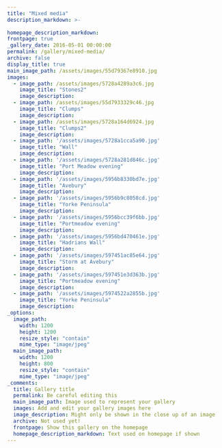 ```yaml
---
title: "Mixed media"
description_markdown: >-
  
homepage_description_markdown: 
frontpage: true
_gallery_date: 2016-05-01 00:00:00
permalink: /gallery/mixed-media/
archive: false
display_title: true
main_image_path: /assets/images/55d79367e8910.jpg
images:
  - image_path: /assets/images/5728a4289a3c6.jpg
    image_title: "Stones2"
    image_description: 
  - image_path: /assets/images/55d7933329c46.jpg
    image_title: "Clumps"
    image_description: 
  - image_path: /assets/images/5728a164d6924.jpg
    image_title: "Clumps2"
    image_description: 
  - image_path: '/assets/images/5728a1cca5a90.jpg'
    image_title: "Wall"
    image_description: 
  - image_path: '/assets/images/5728a281d846c.jpg'
    image_title: "Port Meadow evening"
    image_description: 
  - image_path: '/assets/images/5956b8330bd7e.jpg'
    image_title: "Avebury"
    image_description: 
  - image_path: '/assets/images/5956b9c8058cd.jpg'
    image_title: "Yorke Peninsula"
    image_description: 
  - image_path: '/assets/images/5956bcc39f6bb.jpg'
    image_title: "Portmeadow evening"
    image_description: 
  - image_path: '/assets/images/5956bd470461e.jpg'
    image_title: "Hadrians Wall"
    image_description: 
  - image_path: '/assets/images/597451ac85e64.jpg'
    image_title: "Storm at Avebury"
    image_description: 
  - image_path: '/assets/images/597451e3d363b.jpg'
    image_title: "Portmeadow evening"
    image_description:
  - image_path: '/assets/images/5974522a2855b.jpg'
    image_title: "Yorke Peninsula"
    image_description: 
_options:
  image_path:
    width: 1200
    height: 1200
    resize_style: "contain"
    mime_type: "image/jpeg"
  main_image_path:
    width: 1200
    height: 800
    resize_style: "contain"
    mime_type: "image/jpeg"
_comments:
  title: Gallery title
  permalink: Be careful editing this
  main_image_path: Image used to represent your gallery
  images: Add and edit your gallery images here
  image_description: Might only be shown in the close up of an image
  archive: Not used yet!
  frontpage: Show this gallery on the homepage
  homepage_description_markdown: Text used on homepage if shown
---
```

